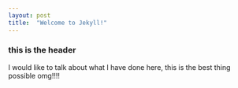 ```yaml
---
layout: post
title:  "Welcome to Jekyll!"
---
```




### this is the header

I would like to talk about what I have done here, this is the best thing possible omg!!!!